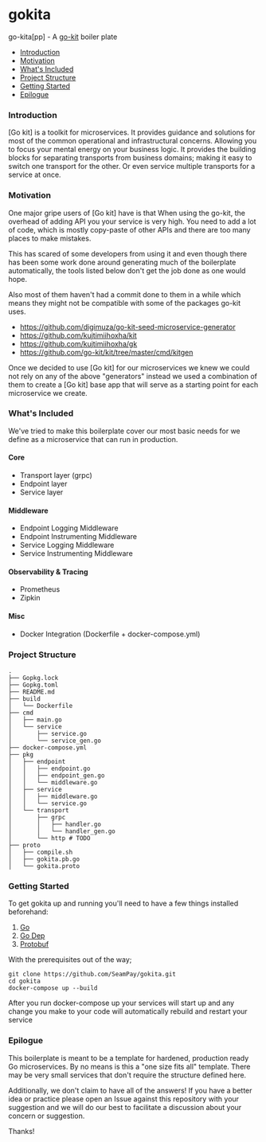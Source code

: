 # gokita
go-kita[pp] - A [go-kit](https://gokit.io/) boiler plate

- [Introduction](#introduction)
- [Motivation](#motivation)
- [What's Included](#whats-included)
- [Project Structure](#project-structure)
- [Getting Started](#getting-started)
- [Epilogue](#epilogue)

### Introduction
[Go kit] is a toolkit for microservices. It provides guidance and solutions for
most of the common operational and infrastructural concerns. Allowing you to
focus your mental energy on your business logic. It provides the building blocks
for separating transports from business domains; making it easy to switch one
transport for the other. Or even service multiple transports for a service at
once.

### Motivation
One major gripe users of [Go kit] have is that When using the go-kit, the overhead 
of adding API you your service is very high. You need to add a lot of code, which is 
mostly copy-paste of other APIs and there are too many places to make mistakes.

This has scared of some developers from using it and even though there has been some 
work done around generating much of the boilerplate automatically, the tools listed below 
don't get the job done as one would hope.

Also most of them haven't had a commit done to them in a while which means they might not be 
compatible with some of the packages go-kit uses.

- https://github.com/digimuza/go-kit-seed-microservice-generator
- https://github.com/kujtimiihoxha/kit
- https://github.com/kujtimiihoxha/gk
- https://github.com/go-kit/kit/tree/master/cmd/kitgen

Once we decided to use [Go kit] for our microservices we knew we could not rely on any of the 
above "generators" instead we used a combination of them to create a [Go kit] base app that will 
serve as a starting point for each microservice we create.

### What's Included

We've tried to make this boilerplate cover our most basic needs for we define as a microservice 
that can run in production.

#### Core

- Transport layer (grpc)
- Endpoint layer
- Service layer

#### Middleware

- Endpoint Logging Middleware
- Endpoint Instrumenting Middleware
- Service Logging Middleware
- Service Instrumenting Middleware

#### Observability & Tracing

- Prometheus
- Zipkin

#### Misc

- Docker Integration (Dockerfile + docker-compose.yml)

### Project Structure

```shell script
.
├── Gopkg.lock
├── Gopkg.toml
├── README.md
├── build
│   └── Dockerfile
├── cmd
│   ├── main.go
│   └── service
│       ├── service.go
│       └── service_gen.go
├── docker-compose.yml
├── pkg
│   ├── endpoint
│   │   ├── endpoint.go
│   │   ├── endpoint_gen.go
│   │   └── middleware.go
│   ├── service
│   │   ├── middleware.go
│   │   └── service.go
│   └── transport
│       ├── grpc
│       │   ├── handler.go
│       │   └── handler_gen.go
│       └── http # TODO
├── proto
│   ├── compile.sh
│   ├── gokita.pb.go
│   └── gokita.proto
```

### Getting Started

To get gokita up and running you'll need to have a few things installed beforehand:

1. [Go](https://golang.org/doc/install)
2. [Go Dep](https://golang.github.io/dep/docs/installation.html)
3. [Protobuf](https://github.com/google/protobuf)

With the prerequisites out of the way;

```shell script
git clone https://github.com/SeamPay/gokita.git
cd gokita
docker-compose up --build
```

After you run docker-compose up your services will start up and any change you make to 
your code will automatically rebuild and restart your service

### Epilogue

This boilerplate is meant to be a template for hardened, production ready Go microservices. 
By no means is this a "one size fits all" template. There may be very small services that 
don't require the structure defined here.

Additionally, we don't claim to have all of the answers! If you have a better idea or practice 
please open an Issue against this repository with your suggestion and we will do our best to 
facilitate a discussion about your concern or suggestion.

Thanks!
